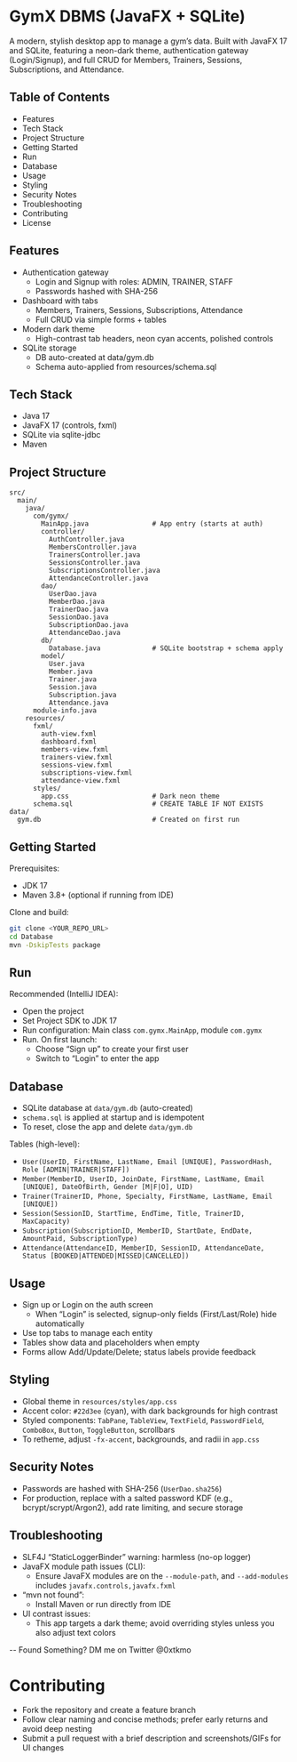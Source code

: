 # GymX DBMS (JavaFX + SQLite)

A modern, stylish desktop app to manage a gym’s data. Built with JavaFX 17 and SQLite, featuring a neon-dark theme, authentication gateway (Login/Signup), and full CRUD for Members, Trainers, Sessions, Subscriptions, and Attendance.

## Table of Contents
- Features
- Tech Stack
- Project Structure
- Getting Started
- Run
- Database
- Usage
- Styling
- Security Notes
- Troubleshooting
- Contributing
- License

## Features
- Authentication gateway
  - Login and Signup with roles: ADMIN, TRAINER, STAFF
  - Passwords hashed with SHA-256
- Dashboard with tabs
  - Members, Trainers, Sessions, Subscriptions, Attendance
  - Full CRUD via simple forms + tables
- Modern dark theme
  - High-contrast tab headers, neon cyan accents, polished controls
- SQLite storage
  - DB auto-created at data/gym.db
  - Schema auto-applied from resources/schema.sql

## Tech Stack
- Java 17
- JavaFX 17 (controls, fxml)
- SQLite via sqlite-jdbc
- Maven

## Project Structure
```text
src/
  main/
    java/
      com/gymx/
        MainApp.java                # App entry (starts at auth)
        controller/
          AuthController.java
          MembersController.java
          TrainersController.java
          SessionsController.java
          SubscriptionsController.java
          AttendanceController.java
        dao/
          UserDao.java
          MemberDao.java
          TrainerDao.java
          SessionDao.java
          SubscriptionDao.java
          AttendanceDao.java
        db/
          Database.java             # SQLite bootstrap + schema apply
        model/
          User.java
          Member.java
          Trainer.java
          Session.java
          Subscription.java
          Attendance.java
      module-info.java
    resources/
      fxml/
        auth-view.fxml
        dashboard.fxml
        members-view.fxml
        trainers-view.fxml
        sessions-view.fxml
        subscriptions-view.fxml
        attendance-view.fxml
      styles/
        app.css                     # Dark neon theme
      schema.sql                    # CREATE TABLE IF NOT EXISTS
data/
  gym.db                            # Created on first run
```

## Getting Started
Prerequisites:
- JDK 17
- Maven 3.8+ (optional if running from IDE)

Clone and build:
```bash
git clone <YOUR_REPO_URL>
cd Database
mvn -DskipTests package
```

## Run
Recommended (IntelliJ IDEA):
- Open the project
- Set Project SDK to JDK 17
- Run configuration: Main class `com.gymx.MainApp`, module `com.gymx`
- Run. On first launch:
  - Choose “Sign up” to create your first user
  - Switch to “Login” to enter the app


## Database
- SQLite database at `data/gym.db` (auto-created)
- `schema.sql` is applied at startup and is idempotent
- To reset, close the app and delete `data/gym.db`

Tables (high-level):
- `User(UserID, FirstName, LastName, Email [UNIQUE], PasswordHash, Role [ADMIN|TRAINER|STAFF])`
- `Member(MemberID, UserID, JoinDate, FirstName, LastName, Email [UNIQUE], DateOfBirth, Gender [M|F|O], UID)`
- `Trainer(TrainerID, Phone, Specialty, FirstName, LastName, Email [UNIQUE])`
- `Session(SessionID, StartTime, EndTime, Title, TrainerID, MaxCapacity)`
- `Subscription(SubscriptionID, MemberID, StartDate, EndDate, AmountPaid, SubscriptionType)`
- `Attendance(AttendanceID, MemberID, SessionID, AttendanceDate, Status [BOOKED|ATTENDED|MISSED|CANCELLED])`

## Usage
- Sign up or Login on the auth screen
  - When “Login” is selected, signup-only fields (First/Last/Role) hide automatically
- Use top tabs to manage each entity
- Tables show data and placeholders when empty
- Forms allow Add/Update/Delete; status labels provide feedback

## Styling
- Global theme in `resources/styles/app.css`
- Accent color: `#22d3ee` (cyan), with dark backgrounds for high contrast
- Styled components: `TabPane`, `TableView`, `TextField`, `PasswordField`, `ComboBox`, `Button`, `ToggleButton`, scrollbars
- To retheme, adjust `-fx-accent`, backgrounds, and radii in `app.css`

## Security Notes
- Passwords are hashed with SHA-256 (`UserDao.sha256`)
- For production, replace with a salted password KDF (e.g., bcrypt/scrypt/Argon2), add rate limiting, and secure storage

## Troubleshooting
- SLF4J “StaticLoggerBinder” warning: harmless (no-op logger)
- JavaFX module path issues (CLI):
  - Ensure JavaFX modules are on the `--module-path`, and `--add-modules` includes `javafx.controls,javafx.fxml`
- “mvn not found”:
  - Install Maven or run directly from IDE
- UI contrast issues:
  - This app targets a dark theme; avoid overriding styles unless you also adjust text colors
 
-- Found Something? DM me on Twitter @0xtkmo

# Contributing
- Fork the repository and create a feature branch
- Follow clear naming and concise methods; prefer early returns and avoid deep nesting
- Submit a pull request with a brief description and screenshots/GIFs for UI changes

